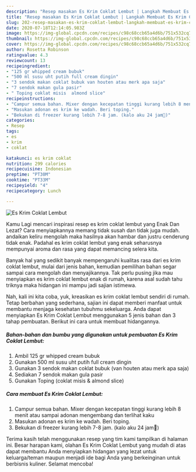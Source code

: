 ```yaml
---
description: "Resep masakan Es Krim Coklat Lembut | Langkah Membuat Es Krim Coklat Lembut Yang Lezat"
title: "Resep masakan Es Krim Coklat Lembut | Langkah Membuat Es Krim Coklat Lembut Yang Lezat"
slug: 202-resep-masakan-es-krim-coklat-lembut-langkah-membuat-es-krim-coklat-lembut-yang-lezat
date: 2020-07-18T12:14:05.983Z
image: https://img-global.cpcdn.com/recipes/c98c68ccb65a4d6b/751x532cq70/es-krim-coklat-lembut-foto-resep-utama.jpg
thumbnail: https://img-global.cpcdn.com/recipes/c98c68ccb65a4d6b/751x532cq70/es-krim-coklat-lembut-foto-resep-utama.jpg
cover: https://img-global.cpcdn.com/recipes/c98c68ccb65a4d6b/751x532cq70/es-krim-coklat-lembut-foto-resep-utama.jpg
author: Rosetta Robinson
ratingvalue: 4.3
reviewcount: 13
recipeingredient:
- "125 gr whipped cream bubuk"
- "500 ml susu uht putih full cream dingin"
- "3 sendok makan coklat bubuk van houten atau merk apa saja"
- "7 sendok makan gula pasir"
- " Toping coklat misis  almond slice"
recipeinstructions:
- "Campur semua bahan. Mixer dengan kecepatan tinggi kurang lebih 8 menit atau sampai adonan mengembang dan terlihat kaku"
- "Masukan adonan es krim ke wadah. Beri toping."
- "Bekukan di freezer kurang lebih 7-8 jam. (kalo aku 24 jam🤭)"
categories:
- Resep
tags:
- es
- krim
- coklat

katakunci: es krim coklat 
nutrition: 299 calories
recipecuisine: Indonesian
preptime: "PT30M"
cooktime: "PT33M"
recipeyield: "4"
recipecategory: Lunch

---
```



![Es Krim Coklat Lembut](https://img-global.cpcdn.com/recipes/c98c68ccb65a4d6b/751x532cq70/es-krim-coklat-lembut-foto-resep-utama.jpg)

Kamu Lagi mencari inspirasi resep es krim coklat lembut yang Enak Dan Lezat? Cara menyiapkannya memang tidak susah dan tidak juga mudah. andaikan keliru mengolah maka hasilnya akan hambar dan justru cenderung tidak enak. Padahal es krim coklat lembut yang enak seharusnya mempunyai aroma dan rasa yang dapat memancing selera kita.



Banyak hal yang sedikit banyak mempengaruhi kualitas rasa dari es krim coklat lembut, mulai dari jenis bahan, kemudian pemilihan bahan segar sampai cara mengolah dan menyajikannya. Tak perlu pusing jika mau menyiapkan es krim coklat lembut enak di rumah, karena asal sudah tahu triknya maka hidangan ini mampu jadi sajian istimewa.


Nah, kali ini kita coba, yuk, kreasikan es krim coklat lembut sendiri di rumah. Tetap berbahan yang sederhana, sajian ini dapat memberi manfaat untuk membantu menjaga kesehatan tubuhmu sekeluarga. Anda dapat menyiapkan Es Krim Coklat Lembut menggunakan 5 jenis bahan dan 3 tahap pembuatan. Berikut ini cara untuk membuat hidangannya.

<!--inarticleads1-->

##### Bahan-bahan dan bumbu yang digunakan untuk pembuatan Es Krim Coklat Lembut:

1. Ambil 125 gr whipped cream bubuk
1. Gunakan 500 ml susu uht putih full cream dingin
1. Gunakan 3 sendok makan coklat bubuk (van houten atau merk apa saja)
1. Sediakan 7 sendok makan gula pasir
1. Gunakan  Toping (coklat misis &amp; almond slice)




<!--inarticleads2-->

##### Cara membuat Es Krim Coklat Lembut:

1. Campur semua bahan. Mixer dengan kecepatan tinggi kurang lebih 8 menit atau sampai adonan mengembang dan terlihat kaku
1. Masukan adonan es krim ke wadah. Beri toping.
1. Bekukan di freezer kurang lebih 7-8 jam. (kalo aku 24 jam🤭)




Terima kasih telah menggunakan resep yang tim kami tampilkan di halaman ini. Besar harapan kami, olahan Es Krim Coklat Lembut yang mudah di atas dapat membantu Anda menyiapkan hidangan yang lezat untuk keluarga/teman maupun menjadi ide bagi Anda yang berkeinginan untuk berbisnis kuliner. Selamat mencoba!
